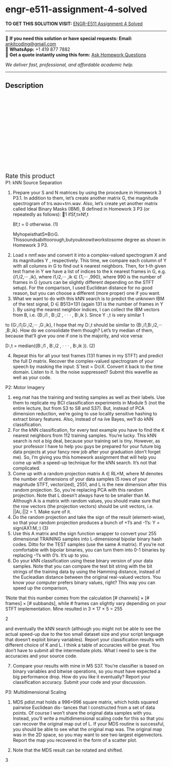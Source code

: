 # engr-e511-assignment-4-solved
**TO GET THIS SOLUTION VISIT:** [ENGR-E511 Assignment 4 Solved](https://www.ankitcodinghub.com/product/engr-e511-assignment-4-solved/)


---

📩 **If you need this solution or have special requests:** **Email:** ankitcoding@gmail.com  
📱 **WhatsApp:** +1 419 877 7882  
📄 **Get a quote instantly using this form:** [Ask Homework Questions](https://www.ankitcodinghub.com/services/ask-homework-questions/)

*We deliver fast, professional, and affordable academic help.*

---

<h2>Description</h2>



<div class="kk-star-ratings kksr-auto kksr-align-center kksr-valign-top" data-payload="{&quot;align&quot;:&quot;center&quot;,&quot;id&quot;:&quot;100334&quot;,&quot;slug&quot;:&quot;default&quot;,&quot;valign&quot;:&quot;top&quot;,&quot;ignore&quot;:&quot;&quot;,&quot;reference&quot;:&quot;auto&quot;,&quot;class&quot;:&quot;&quot;,&quot;count&quot;:&quot;0&quot;,&quot;legendonly&quot;:&quot;&quot;,&quot;readonly&quot;:&quot;&quot;,&quot;score&quot;:&quot;0&quot;,&quot;starsonly&quot;:&quot;&quot;,&quot;best&quot;:&quot;5&quot;,&quot;gap&quot;:&quot;4&quot;,&quot;greet&quot;:&quot;Rate this product&quot;,&quot;legend&quot;:&quot;0\/5 - (0 votes)&quot;,&quot;size&quot;:&quot;24&quot;,&quot;title&quot;:&quot;ENGR-E511 Assignment 4 Solved&quot;,&quot;width&quot;:&quot;0&quot;,&quot;_legend&quot;:&quot;{score}\/{best} - ({count} {votes})&quot;,&quot;font_factor&quot;:&quot;1.25&quot;}">

<div class="kksr-stars">

<div class="kksr-stars-inactive">
            <div class="kksr-star" data-star="1" style="padding-right: 4px">


<div class="kksr-icon" style="width: 24px; height: 24px;"></div>
        </div>
            <div class="kksr-star" data-star="2" style="padding-right: 4px">


<div class="kksr-icon" style="width: 24px; height: 24px;"></div>
        </div>
            <div class="kksr-star" data-star="3" style="padding-right: 4px">


<div class="kksr-icon" style="width: 24px; height: 24px;"></div>
        </div>
            <div class="kksr-star" data-star="4" style="padding-right: 4px">


<div class="kksr-icon" style="width: 24px; height: 24px;"></div>
        </div>
            <div class="kksr-star" data-star="5" style="padding-right: 4px">


<div class="kksr-icon" style="width: 24px; height: 24px;"></div>
        </div>
    </div>

<div class="kksr-stars-active" style="width: 0px;">
            <div class="kksr-star" style="padding-right: 4px">


<div class="kksr-icon" style="width: 24px; height: 24px;"></div>
        </div>
            <div class="kksr-star" style="padding-right: 4px">


<div class="kksr-icon" style="width: 24px; height: 24px;"></div>
        </div>
            <div class="kksr-star" style="padding-right: 4px">


<div class="kksr-icon" style="width: 24px; height: 24px;"></div>
        </div>
            <div class="kksr-star" style="padding-right: 4px">


<div class="kksr-icon" style="width: 24px; height: 24px;"></div>
        </div>
            <div class="kksr-star" style="padding-right: 4px">


<div class="kksr-icon" style="width: 24px; height: 24px;"></div>
        </div>
    </div>
</div>


<div class="kksr-legend" style="font-size: 19.2px;">
            <span class="kksr-muted">Rate this product</span>
    </div>
    </div>
<div class="page" title="Page 1">
<div class="layoutArea">
<div class="column">
P1: kNN Source Separation

<ol>
<li>Prepare your S and N matrices by using the procedure in Homework 3 P3.1. In addition to them, let’s create another matrix G, the magnitude spectrogram of trs.wav+trn.wav. Also, let’s create yet another matrix called Ideal Binary Masks (IBM), B defined in Homework 3 P3 (or repeatedly as follows):
􏰊1 ifSf,t≥Nf,t

Bf,t = 0 otherwise. (1)

MyhopeisthatS≈B⊙G. Thissoundsabittoorough,butyouknowitworkstosome degree as shown in Homework 3 P3.
</li>
<li>Load x nmf.wav and convert it into a complex-valued spectrogram X and its magnitudes Y , respectively. This time, we compare each column of Y with all columns in G to find out k nearest neighbors. Then, for t-th given test frame in Y we have a list of indices to the k nearest frames in G, e.g. {i1,i2,··· ,ik}, where i1,i2,··· ,ik ∈ {1,··· ,990}, where 990 is the number of frames in G (yours can be slightly different depending on the STFT setup). For the comparison, I used Euclidean distance for no good reason, but you can choose a different (more proper) one if you want.</li>
<li>What we want to do with this kNN search is to predict the unknown IBM of the test signal, D ∈ B513×131 (again 131 is the number of frames in Y ). By using the nearest neighbor indices, I can collect the IBM vectors from B, i.e. {B:,i1 , B:,i2 , · · · , B:,ik }. Since Y :,t is very similar
1
</li>
</ol>
</div>
</div>
</div>
<div class="page" title="Page 2">
<div class="layoutArea">
<div class="column">
to {G:,i1,G:,i2,··· ,G:,ik}, I hope that my D:,t should be similar to {B:,i1,B:,i2,··· ,B:,ik}. How do we consolidate them though? Let’s try median of them, because that’ll give you one if one is the majority, and vice versa:

D:,t = median({B:,i1 , B:,i2 , · · · , B:,ik }). (2)

4. Repeat this for all your test frames (131 frames in my STFT) and predict the full D matrix. Recover the complex-valued spectrogram of your speech by masking the input: Sˆtest = D⊙X. Convert it back to the time domain. Listen to it. Is the noise suppressed? Submit this wavefile as well as your code.

P2: Motor Imagery

<ol>
<li>eeg.mat has the training and testing samples as well as their labels. Use them to replicate my BCI classification experiments in Module 5 (not the entire lecture, but from S3 to S8 and S37). But, instead of PCA dimension reduction, we’re going to use locality sensitive hashing to extract binary features. Also, instead of na ̈ıve Bayes, we’ll do kNN classification.</li>
<li>For the kNN classification, for every test example you have to find the K nearest neighbors from 112 training samples. You’re lucky. This kNN search is not a big deal, because your training set is tiny. However, as your professor I have to help you guys be prepared for your future big data projects at your fancy new job after your graduation (don’t forget me). So, I’m giving you this homework assignment that will help you come up with a speed-up technique for the kNN search. It’s not that complicated.</li>
<li>Come up with a random projection matrix A ∈ RL×M, where M denotes the number of dimensions of your data samples (5 rows of your magnitude STFT, vectorized), 2551, and L is the new dimension after this random projection. So, you’re replacing PCA with this random projection. Note that L doesn’t always have to be smaller than M. Although A is a matrix with random values, you should make sure that the row vectors (the projection vectors) should be unit vectors, i.e. ||Ai,:||2 = 1. Make sure of it.</li>
<li>Do the random projection and take the sign of the result (element-wise), so that your random projection produces a bunch of +1’s and -1’s:
Y = sign(AX1:M,:) (3)
</li>
<li>Use this A matrix and the sign function wrapper to convert your 255 dimensional TRAINING samples into L-dimensional bipolar binary hash codes. Ditto for the TEST samples (use the same A matrix). If you’re not comfortable with bipolar binaries, you can turn them into 0-1 binaries by replacing -1’s with 0’s. It’s up to you.</li>
<li>Do your kNN classification using these binary version of your data samples. Note that you can compare the test bit string with the bit strings of the training data by using the Hamming distance, instead of the Eucleadian distance between the original real-valued vectors. You know your computer prefers binary values, right? This way you can speed up the comparison,</li>
</ol>
1Note that this number comes from the calculation [# channels] × [# frames] × [# subbands], while # frames can slightly vary depending on your STFT implementation. Mine resulted in 3 × 17 × 5 = 255

2

</div>
</div>
</div>
<div class="page" title="Page 3">
<div class="layoutArea">
<div class="column">
and eventually the kNN search (although you might not be able to see the actual speed-up due to the too small dataset size and your script language that doesn’t exploit binary variables). Report your classification results with different choice of K and L. I think a table of accuracies will be great. You don’t have to submit all the intermediate plots. What I need to see is the accuracies and your source code.

7. Compare your results with mine in M5 S37. You’re classifier is based on binary variables and bitwise operations, so you must have expected a big performance drop. How do you like it eventually? Report your classification accuracy. Submit your code and your discussion.

P3: Multidimensional Scaling

1. MDS pdist.mat holds a 996×996 square matrix, which holds squared pairwise Euclidean dis- tances that I constructed from a set of data points. Of course I won’t share the original data samples with you. Instead, you’ll write a multidimensional scaling code for this so that you can recover the original map out of L. If your MDS routine is successful, you should be able to see what the original map was. The original map was in the 2D space, so you may want to see two largest eigenvectors. Report the map you recovered in the form of a scatter plot.

2. Note that the MDS result can be rotated and shifted.

</div>
</div>
<div class="layoutArea">
<div class="column">
3

</div>
</div>
</div>
